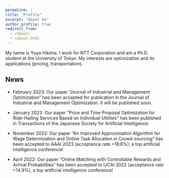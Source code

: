 ```yaml
---
permalink: /
title: "Profile"
excerpt: "About me"
author_profile: true
redirect_from: 
  - /about/
  - /about.html
---
```


My name is Yuya Hikima. I work for NTT Corporation and am a Ph.D. student at the University of Tokyo.
My interests are optimization and its applications (pricing, transportation).

## News
- February 2023: Our paper “Journal of Industrial and Management Optimization” has been accepted for publication in the Journal of Industrial and Management Optimization. It will be published soon.

- January 2023: Our paper “Price and Time Proposal Optimization for Ride-Hailing Services Based on Individual Utilities” has been published in Transactions of the Japanese Society for Artificial Intelligence.

- November 2022: Our paper “An Improved Approximation Algorithm for Wage Determination and Online Task Allocation in Crowd-sourcing” has been accepted to AAAI 2023 (acceptance rate =19.6%), a top artificial intelligence conference! 

- April 2022: Our paper “Online Matching with Controllable Rewards and Arrival Probabilities” has been accepted to IJCAI 2022 (acceptance rate =14.9%), a top artificial intelligence conference!
